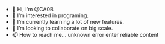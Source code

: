 - 👋 Hi, I’m @CA0B
- 👀 I’m interested in programing.
- 🌱 I’m currently learning a lot of new features.
- 💞️ I’m looking to collaborate on big scale.
- 📫 How to reach me... unknown error enter reliable content

<!---
CA0B/CA0B is a ✨ special ✨ repository because its `README.md` (this file) appears on your GitHub profile.
You can click the Preview link to take a look at your changes.
--->
